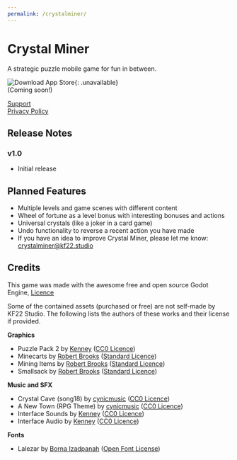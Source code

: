 ```yaml
---
permalink: /crystalminer/
---
```


# Crystal Miner

A strategic puzzle mobile game for fun in between.

![Download App Store](/assets/img/app-store.svg){: .unavailable}  
(Coming soon!)

[Support](mailto:crystalminer@kf22.studio)  
[Privacy Policy](/crystalminer-privacy-policy.md)

## Release Notes

### v1.0

- Initial release

## Planned Features

- Multiple levels and game scenes with different content
- Wheel of fortune as a level bonus with interesting bonuses and actions
- Universal crystals (like a joker in a card game)
- Undo functionality to reverse a recent action you have made
- If you have an idea to improve Crystal Miner, please let me know: [crystalminer@kf22.studio](mailto:crystalminer@kf22.studio)

## Credits

This game was made with the awesome free and open source Godot Engine, [Licence](https://godotengine.org/license)

Some of the contained assets (purchased or free) are not self-made by KF22 Studio. The following lists the authors of these works and their license if provided.

**Graphics**

- Puzzle Pack 2 by [Kenney](https://kenney.nl) ([CC0 Licence](http://creativecommons.org/publicdomain/zero/1.0/))
- Minecarts by [Robert Brooks](https://www.gamedeveloperstudio.com) ([Standard Licence](https://www.gamedeveloperstudio.com/license.php))
- Mining Items by [Robert Brooks](https://www.gamedeveloperstudio.com) ([Standard Licence](https://www.gamedeveloperstudio.com/license.php))
- Smallsack by [Robert Brooks](https://www.gamedeveloperstudio.com) ([Standard Licence](https://www.gamedeveloperstudio.com/license.php))

**Music and SFX**

- Crystal Cave (song18) by [cynicmusic](https://opengameart.org/users/cynicmusic) ([CC0 Licence](http://creativecommons.org/publicdomain/zero/1.0/))
- A New Town (RPG Theme) by [cynicmusic](https://opengameart.org/users/cynicmusic) ([CC0 Licence](http://creativecommons.org/publicdomain/zero/1.0/))
- Interface Sounds by [Kenney](https://kenney.nl) ([CC0 Licence](http://creativecommons.org/publicdomain/zero/1.0/))
- Interface Audio by [Kenney](https://kenney.nl) ([CC0 Licence](http://creativecommons.org/publicdomain/zero/1.0/))

**Fonts**

- Lalezar by [Borna Izadpanah](www.borna.design) ([Open Font License](http://scripts.sil.org/OFL))
